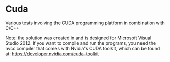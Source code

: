 Cuda
====

Various tests involving the CUDA programming platform in combination with C/C++

Note: the solution was created in and is designed for Microsoft Visual Studio 2012.
If you want to compile and run the programs, you need the nvcc compiler that comes
with Nvidia's CUDA toolkit, which can be found at: https://developer.nvidia.com/cuda-toolkit
